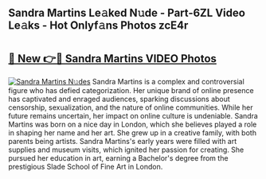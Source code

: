 ## Sandra Martins Le𝚊ked N𝚞de - Part-6ZL Video Le𝚊ks - Hot Onlyf𝚊ns Photos zcE4r

# <h2><a href="http://ac26730.deff.icu/?id=Sandra+Martins">🔗 New 👉🔴 Sandra Martins VIDEO Photos</a></h2>

[![Sandra Martins N𝚞des](https://i.imgur.com/rIISA9y.gif)](http://ac26730.deff.icu/?id=Sandra+Martins)
Sandra Martins is a complex and controversial figure who has defied categorization. Her unique brand of online presence has captivated and enraged audiences, sparking discussions about censorship, sexualization, and the nature of online communities. While her future remains uncertain, her impact on online culture is undeniable. Sandra Martins was born on a nice day in London, which she believes played a role in shaping her name and her art. She grew up in a creative family, with both parents being artists. Sandra Martins's early years were filled with art supplies and museum visits, which ignited her passion for creating. She pursued her education in art, earning a Bachelor's degree from the prestigious Slade School of Fine Art in London.
